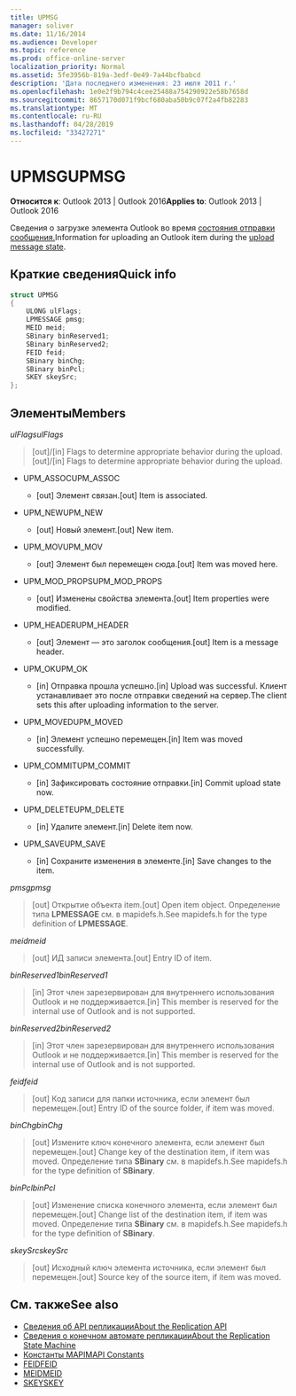 ```yaml
---
title: UPMSG
manager: soliver
ms.date: 11/16/2014
ms.audience: Developer
ms.topic: reference
ms.prod: office-online-server
localization_priority: Normal
ms.assetid: 5fe3956b-819a-3edf-0e49-7a44bcfbabcd
description: 'Дата последнего изменения: 23 июля 2011 г.'
ms.openlocfilehash: 1e0e2f9b794c4cee25488a754290922e58b7658d
ms.sourcegitcommit: 8657170d071f9bcf680aba50b9c07f2a4fb82283
ms.translationtype: MT
ms.contentlocale: ru-RU
ms.lasthandoff: 04/28/2019
ms.locfileid: "33427271"
---
```

# <a name="upmsg"></a><span data-ttu-id="38cbe-103">UPMSG</span><span class="sxs-lookup"><span data-stu-id="38cbe-103">UPMSG</span></span>

<span data-ttu-id="38cbe-104">**Относится к**: Outlook 2013 | Outlook 2016</span><span class="sxs-lookup"><span data-stu-id="38cbe-104">**Applies to**: Outlook 2013 | Outlook 2016</span></span> 
  
<span data-ttu-id="38cbe-105">Сведения о загрузке элемента Outlook во время [состояния отправки сообщения.](upload-message-state.md)</span><span class="sxs-lookup"><span data-stu-id="38cbe-105">Information for uploading an Outlook item during the [upload message state](upload-message-state.md).</span></span>
  
## <a name="quick-info"></a><span data-ttu-id="38cbe-106">Краткие сведения</span><span class="sxs-lookup"><span data-stu-id="38cbe-106">Quick info</span></span>

```cpp
struct UPMSG 
{ 
    ULONG ulFlags; 
    LPMESSAGE pmsg; 
    MEID meid; 
    SBinary binReserved1; 
    SBinary binReserved2; 
    FEID feid; 
    SBinary binChg; 
    SBinary binPcl; 
    SKEY skeySrc; 
};
```

## <a name="members"></a><span data-ttu-id="38cbe-107">Элементы</span><span class="sxs-lookup"><span data-stu-id="38cbe-107">Members</span></span>

 <span data-ttu-id="38cbe-108">_ulFlags_</span><span class="sxs-lookup"><span data-stu-id="38cbe-108">_ulFlags_</span></span>
  
> <span data-ttu-id="38cbe-109">[out]/[in] Flags to determine appropriate behavior during the upload.</span><span class="sxs-lookup"><span data-stu-id="38cbe-109">[out]/[in] Flags to determine appropriate behavior during the upload.</span></span> 
    
  - <span data-ttu-id="38cbe-110">UPM_ASSOC</span><span class="sxs-lookup"><span data-stu-id="38cbe-110">UPM_ASSOC</span></span>
    
    - <span data-ttu-id="38cbe-111">[out] Элемент связан.</span><span class="sxs-lookup"><span data-stu-id="38cbe-111">[out] Item is associated.</span></span>
    
  - <span data-ttu-id="38cbe-112">UPM_NEW</span><span class="sxs-lookup"><span data-stu-id="38cbe-112">UPM_NEW</span></span>
    
    - <span data-ttu-id="38cbe-113">[out] Новый элемент.</span><span class="sxs-lookup"><span data-stu-id="38cbe-113">[out] New item.</span></span> 
    
  - <span data-ttu-id="38cbe-114">UPM_MOV</span><span class="sxs-lookup"><span data-stu-id="38cbe-114">UPM_MOV</span></span>
    
    - <span data-ttu-id="38cbe-115">[out] Элемент был перемещен сюда.</span><span class="sxs-lookup"><span data-stu-id="38cbe-115">[out] Item was moved here.</span></span>
    
  - <span data-ttu-id="38cbe-116">UPM_MOD_PROPS</span><span class="sxs-lookup"><span data-stu-id="38cbe-116">UPM_MOD_PROPS</span></span>
    
    - <span data-ttu-id="38cbe-117">[out] Изменены свойства элемента.</span><span class="sxs-lookup"><span data-stu-id="38cbe-117">[out] Item properties were modified.</span></span>
    
  - <span data-ttu-id="38cbe-118">UPM_HEADER</span><span class="sxs-lookup"><span data-stu-id="38cbe-118">UPM_HEADER</span></span>
    
    - <span data-ttu-id="38cbe-119">[out] Элемент — это заголок сообщения.</span><span class="sxs-lookup"><span data-stu-id="38cbe-119">[out] Item is a message header.</span></span>
    
  - <span data-ttu-id="38cbe-120">UPM_OK</span><span class="sxs-lookup"><span data-stu-id="38cbe-120">UPM_OK</span></span>
    
    - <span data-ttu-id="38cbe-121">[in] Отправка прошла успешно.</span><span class="sxs-lookup"><span data-stu-id="38cbe-121">[in] Upload was successful.</span></span> <span data-ttu-id="38cbe-122">Клиент устанавливает это после отправки сведений на сервер.</span><span class="sxs-lookup"><span data-stu-id="38cbe-122">The client sets this after uploading information to the server.</span></span>
    
  - <span data-ttu-id="38cbe-123">UPM_MOVED</span><span class="sxs-lookup"><span data-stu-id="38cbe-123">UPM_MOVED</span></span>
    
    - <span data-ttu-id="38cbe-124">[in] Элемент успешно перемещен.</span><span class="sxs-lookup"><span data-stu-id="38cbe-124">[in] Item was moved successfully.</span></span>
    
  - <span data-ttu-id="38cbe-125">UPM_COMMIT</span><span class="sxs-lookup"><span data-stu-id="38cbe-125">UPM_COMMIT</span></span>
    
    - <span data-ttu-id="38cbe-126">[in] Зафиксировать состояние отправки.</span><span class="sxs-lookup"><span data-stu-id="38cbe-126">[in] Commit upload state now.</span></span>
    
  - <span data-ttu-id="38cbe-127">UPM_DELETE</span><span class="sxs-lookup"><span data-stu-id="38cbe-127">UPM_DELETE</span></span>
    
    - <span data-ttu-id="38cbe-128">[in] Удалите элемент.</span><span class="sxs-lookup"><span data-stu-id="38cbe-128">[in] Delete item now.</span></span>
    
  - <span data-ttu-id="38cbe-129">UPM_SAVE</span><span class="sxs-lookup"><span data-stu-id="38cbe-129">UPM_SAVE</span></span>
    
    - <span data-ttu-id="38cbe-130">[in] Сохраните изменения в элементе.</span><span class="sxs-lookup"><span data-stu-id="38cbe-130">[in] Save changes to the item.</span></span>
    
<span data-ttu-id="38cbe-131">_pmsg_</span><span class="sxs-lookup"><span data-stu-id="38cbe-131">_pmsg_</span></span>
  
> <span data-ttu-id="38cbe-132">[out] Открытие объекта item.</span><span class="sxs-lookup"><span data-stu-id="38cbe-132">[out] Open item object.</span></span> <span data-ttu-id="38cbe-133">Определение типа **LPMESSAGE** см. в mapidefs.h.</span><span class="sxs-lookup"><span data-stu-id="38cbe-133">See mapidefs.h for the type definition of **LPMESSAGE**.</span></span> 
    
<span data-ttu-id="38cbe-134">_meid_</span><span class="sxs-lookup"><span data-stu-id="38cbe-134">_meid_</span></span>
  
> <span data-ttu-id="38cbe-135">[out] ИД записи элемента.</span><span class="sxs-lookup"><span data-stu-id="38cbe-135">[out] Entry ID of item.</span></span>
    
<span data-ttu-id="38cbe-136">_binReserved1_</span><span class="sxs-lookup"><span data-stu-id="38cbe-136">_binReserved1_</span></span>
  
> <span data-ttu-id="38cbe-137">[in] Этот член зарезервирован для внутреннего использования Outlook и не поддерживается.</span><span class="sxs-lookup"><span data-stu-id="38cbe-137">[in] This member is reserved for the internal use of Outlook and is not supported.</span></span> 
    
<span data-ttu-id="38cbe-138">_binReserved2_</span><span class="sxs-lookup"><span data-stu-id="38cbe-138">_binReserved2_</span></span>
  
> <span data-ttu-id="38cbe-139">[in] Этот член зарезервирован для внутреннего использования Outlook и не поддерживается.</span><span class="sxs-lookup"><span data-stu-id="38cbe-139">[in] This member is reserved for the internal use of Outlook and is not supported.</span></span> 
    
<span data-ttu-id="38cbe-140">_feid_</span><span class="sxs-lookup"><span data-stu-id="38cbe-140">_feid_</span></span>
  
> <span data-ttu-id="38cbe-141">[out] Код записи для папки источника, если элемент был перемещен.</span><span class="sxs-lookup"><span data-stu-id="38cbe-141">[out] Entry ID of the source folder, if item was moved.</span></span>
    
<span data-ttu-id="38cbe-142">_binChg_</span><span class="sxs-lookup"><span data-stu-id="38cbe-142">_binChg_</span></span>
  
> <span data-ttu-id="38cbe-143">[out] Измените ключ конечного элемента, если элемент был перемещен.</span><span class="sxs-lookup"><span data-stu-id="38cbe-143">[out] Change key of the destination item, if item was moved.</span></span> <span data-ttu-id="38cbe-144">Определение типа **SBinary** см. в mapidefs.h.</span><span class="sxs-lookup"><span data-stu-id="38cbe-144">See mapidefs.h for the type definition of **SBinary**.</span></span> 
    
<span data-ttu-id="38cbe-145">_binPcl_</span><span class="sxs-lookup"><span data-stu-id="38cbe-145">_binPcl_</span></span>
  
> <span data-ttu-id="38cbe-146">[out] Изменение списка конечного элемента, если элемент был перемещен.</span><span class="sxs-lookup"><span data-stu-id="38cbe-146">[out] Change list of the destination item, if item was moved.</span></span> <span data-ttu-id="38cbe-147">Определение типа **SBinary** см. в mapidefs.h.</span><span class="sxs-lookup"><span data-stu-id="38cbe-147">See mapidefs.h for the type definition of **SBinary**.</span></span> 
    
<span data-ttu-id="38cbe-148">_skeySrc_</span><span class="sxs-lookup"><span data-stu-id="38cbe-148">_skeySrc_</span></span>
  
> <span data-ttu-id="38cbe-149">[out] Исходный ключ элемента источника, если элемент был перемещен.</span><span class="sxs-lookup"><span data-stu-id="38cbe-149">[out] Source key of the source item, if item was moved.</span></span>
    
## <a name="see-also"></a><span data-ttu-id="38cbe-150">См. также</span><span class="sxs-lookup"><span data-stu-id="38cbe-150">See also</span></span>

- [<span data-ttu-id="38cbe-151">Сведения об API репликации</span><span class="sxs-lookup"><span data-stu-id="38cbe-151">About the Replication API</span></span>](about-the-replication-api.md)
- [<span data-ttu-id="38cbe-152">Сведения о конечном автомате репликации</span><span class="sxs-lookup"><span data-stu-id="38cbe-152">About the Replication State Machine</span></span>](about-the-replication-state-machine.md)
- [<span data-ttu-id="38cbe-153">Константы MAPI</span><span class="sxs-lookup"><span data-stu-id="38cbe-153">MAPI Constants</span></span>](mapi-constants.md)
- [<span data-ttu-id="38cbe-154">FEID</span><span class="sxs-lookup"><span data-stu-id="38cbe-154">FEID</span></span>](feid.md)
- [<span data-ttu-id="38cbe-155">MEID</span><span class="sxs-lookup"><span data-stu-id="38cbe-155">MEID</span></span>](meid.md)
- [<span data-ttu-id="38cbe-156">SKEY</span><span class="sxs-lookup"><span data-stu-id="38cbe-156">SKEY</span></span>](skey.md)

